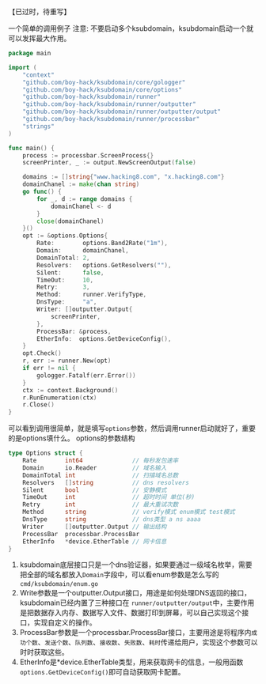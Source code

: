 【已过时，待重写】

一个简单的调用例子
注意: 不要启动多个ksubdomain，ksubdomain启动一个就可以发挥最大作用。

```go
package main

import (
	"context"
	"github.com/boy-hack/ksubdomain/core/gologger"
	"github.com/boy-hack/ksubdomain/core/options"
	"github.com/boy-hack/ksubdomain/runner"
	"github.com/boy-hack/ksubdomain/runner/outputter"
	"github.com/boy-hack/ksubdomain/runner/outputter/output"
	"github.com/boy-hack/ksubdomain/runner/processbar"
	"strings"
)

func main() {
	process := processbar.ScreenProcess{}
	screenPrinter, _ := output.NewScreenOutput(false)

	domains := []string{"www.hacking8.com", "x.hacking8.com"}
	domainChanel := make(chan string)
	go func() {
		for _, d := range domains {
			domainChanel <- d
		}
		close(domainChanel)
	}()
	opt := &options.Options{
		Rate:        options.Band2Rate("1m"),
		Domain:      domainChanel,
		DomainTotal: 2,
		Resolvers:   options.GetResolvers(""),
		Silent:      false,
		TimeOut:     10,
		Retry:       3,
		Method:      runner.VerifyType,
		DnsType:     "a",
		Writer: []outputter.Output{
			screenPrinter,
		},
		ProcessBar: &process,
		EtherInfo:  options.GetDeviceConfig(),
	}
	opt.Check()
	r, err := runner.New(opt)
	if err != nil {
		gologger.Fatalf(err.Error())
	}
	ctx := context.Background()
	r.RunEnumeration(ctx)
	r.Close()
}
```
可以看到调用很简单，就是填写`options`参数，然后调用runner启动就好了，重要的是options填什么。
options的参数结构
```go
type Options struct {
	Rate        int64              // 每秒发包速率
	Domain      io.Reader          // 域名输入
	DomainTotal int                // 扫描域名总数
	Resolvers   []string           // dns resolvers
	Silent      bool               // 安静模式
	TimeOut     int                // 超时时间 单位(秒)
	Retry       int                // 最大重试次数
	Method      string             // verify模式 enum模式 test模式
	DnsType     string             // dns类型 a ns aaaa
	Writer      []outputter.Output // 输出结构
	ProcessBar  processbar.ProcessBar
	EtherInfo   *device.EtherTable // 网卡信息
}
```
1. ksubdomain底层接口只是一个dns验证器，如果要通过一级域名枚举，需要把全部的域名都放入`Domain`字段中，可以看enum参数是怎么写的 `cmd/ksubdomain/enum.go`
2. Write参数是一个outputter.Output接口，用途是如何处理DNS返回的接口，ksubdomain已经内置了三种接口在 `runner/outputter/output`中，主要作用是把数据存入内存、数据写入文件、数据打印到屏幕，可以自己实现这个接口，实现自定义的操作。
3. ProcessBar参数是一个processbar.ProcessBar接口，主要用途是将程序内`成功个数`、`发送个数`、`队列数`、`接收数`、`失败数`、`耗时`传递给用户，实现这个参数可以时时获取这些。
4. EtherInfo是*device.EtherTable类型，用来获取网卡的信息，一般用函数`options.GetDeviceConfig()`即可自动获取网卡配置。

